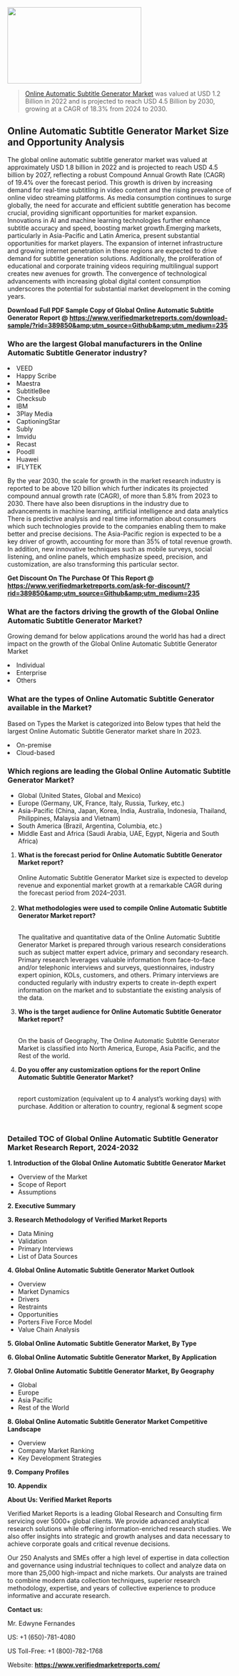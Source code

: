 <img src="https://ffe5etoiles.com/wp-content/uploads/2024/12/MST1-300x171.png" alt="" width="300" height="171" class="alignnone size-medium wp-image-20088" /><blockquote><p><p><a href="https://www.verifiedmarketreports.com/download-sample/?rid=389850&utm_source=Github&utm_medium=235" target="_blank">Online Automatic Subtitle Generator Market</a> was valued at USD 1.2 Billion in 2022 and is projected to reach USD 4.5 Billion by 2030, growing at a CAGR of 18.3% from 2024 to 2030.</p></blockquote><p><h2>Online Automatic Subtitle Generator Market Size and Opportunity Analysis</h2>The global online automatic subtitle generator market was valued at approximately USD 1.8 billion in 2022 and is projected to reach USD 4.5 billion by 2027, reflecting a robust Compound Annual Growth Rate (CAGR) of 19.4% over the forecast period. This growth is driven by increasing demand for real-time subtitling in video content and the rising prevalence of online video streaming platforms. As media consumption continues to surge globally, the need for accurate and efficient subtitle generation has become crucial, providing significant opportunities for market expansion. Innovations in AI and machine learning technologies further enhance subtitle accuracy and speed, boosting market growth.Emerging markets, particularly in Asia-Pacific and Latin America, present substantial opportunities for market players. The expansion of internet infrastructure and growing internet penetration in these regions are expected to drive demand for subtitle generation solutions. Additionally, the proliferation of educational and corporate training videos requiring multilingual support creates new avenues for growth. The convergence of technological advancements with increasing global digital content consumption underscores the potential for substantial market development in the coming years.</p><p class=""><strong>Download Full PDF Sample Copy of Global Online Automatic Subtitle Generator Report @ <a href="https://www.verifiedmarketreports.com/download-sample/?rid=389850&amp;utm_source=Github&amp;utm_medium=235" target="_blank">https://www.verifiedmarketreports.com/download-sample/?rid=389850&amp;utm_source=Github&amp;utm_medium=235</a></strong></p><h3 id="" class="">Who are the largest Global manufacturers in the Online Automatic Subtitle Generator industry?</h3><p><li>VEED</li><li> Happy Scribe</li><li> Maestra</li><li> SubtitleBee</li><li> Checksub</li><li> IBM</li><li> 3Play Media</li><li> CaptioningStar</li><li> Subly</li><li> Imvidu</li><li> Recast</li><li> Poodll</li><li> Huawei</li><li> IFLYTEK</li></p><div class=""><div class="" dir="" data-message-author-role="" data-message-id="" data-message-model-slug=""><div class=""><div class=""><div class=""><div class="" dir="" data-message-author-role="" data-message-id="" data-message-model-slug=""><div class=""><div class=""><p>By the year 2030, the scale for growth in the market research industry is reported to be above 120 billion which further indicates its projected compound annual growth rate (CAGR), of more than 5.8% from 2023 to 2030. There have also been disruptions in the industry due to advancements in machine learning, artificial intelligence and data analytics There is predictive analysis and real time information about consumers which such technologies provide to the companies enabling them to make better and precise decisions. The Asia-Pacific region is expected to be a key driver of growth, accounting for more than 35% of total revenue growth. In addition, new innovative techniques such as mobile surveys, social listening, and online panels, which emphasize speed, precision, and customization, are also transforming this particular sector.</p><p><strong>Get Discount On The Purchase Of This Report @&nbsp; <a href="https://www.verifiedmarketreports.com/ask-for-discount/?rid=389850&amp;utm_source=Github&amp;utm_medium=235" target="_blank">https://www.verifiedmarketreports.com/ask-for-discount/?rid=389850&amp;utm_source=Github&amp;utm_medium=235</a></strong></p></div></div></div></div></div></div></div></div><h3 id="" class="">What are the factors driving the growth of the Global Online Automatic Subtitle Generator Market?</h3><p id="" class="">Growing demand for below applications around the world has had a direct impact on the growth of the Global Online Automatic Subtitle Generator Market</p><p id="" class=""><li>Individual</li><li> Enterprise</li><li> Others</li></p><h3 id="" class="">What are the types of Online Automatic Subtitle Generator available in the Market?</h3><p id="" class="">Based on Types the Market is categorized into Below types that held the largest Online Automatic Subtitle Generator market share In 2023.</p><p id="" class=""><li>On-premise</li><li> Cloud-based</li></p><h3 id="" class="">Which regions are leading the Global Online Automatic Subtitle Generator Market?</h3><ul><li>Global (United States, Global and Mexico)</li><li>Europe (Germany, UK, France, Italy, Russia, Turkey, etc.)</li><li>Asia-Pacific (China, Japan, Korea, India, Australia, Indonesia, Thailand, Philippines, Malaysia and Vietnam)</li><li>South America (Brazil, Argentina, Columbia, etc.)</li><li>Middle East and Africa (Saudi Arabia, UAE, Egypt, Nigeria and South Africa)</li></ul><p><ol><li><strong>What is the forecast period for Online Automatic Subtitle Generator Market report?<br /></strong><br /><span data-sheets-root="1" data-sheets-value="{&quot;1&quot;:2,&quot;2&quot;:&quot;XXXX size is expected to develop revenue and exponential market growth at a remarkable CAGR during the forecast period from 2024&ndash;2030.&quot;}" data-sheets-userformat="{&quot;2&quot;:12674,&quot;4&quot;:{&quot;1&quot;:2,&quot;2&quot;:16776960},&quot;10&quot;:2,&quot;11&quot;:0,&quot;15&quot;:&quot;Arial&quot;,&quot;16&quot;:12}">Online Automatic Subtitle Generator Market size is expected to develop revenue and exponential market growth at a remarkable CAGR during the forecast period from 2024&ndash;2031.</span><br /><br /></li><li><strong>What methodologies were used to compile Online Automatic Subtitle Generator Market report?<br /><br /></strong><p>The qualitative and quantitative data of the&nbsp;Online Automatic Subtitle Generator Market is prepared through various research considerations such as subject matter expert advice, primary and secondary research. Primary research leverages valuable information from face-to-face and/or telephonic interviews and surveys, questionnaires, industry expert opinion, KOLs, customers, and others. Primary interviews are conducted regularly with industry experts to create in-depth expert information on the market and to substantiate the existing analysis of the data.&nbsp;</p></li><li><strong>Who is the target audience for Online Automatic Subtitle Generator Market report?<br /><br /></strong><p>On the basis of Geography, The&nbsp;Online Automatic Subtitle Generator Market is classified into North America, Europe, Asia Pacific, and the Rest of the world.</p></li><li><strong>Do you offer any customization options for the report Online Automatic Subtitle Generator Market?<br /><br /></strong><p>report customization (equivalent up to 4 analyst&rsquo;s working days) with purchase. Addition or alteration to country, regional &amp; segment scope</p><p>&nbsp;</p></li></ol></p><h3 id="" class="">Detailed TOC of Global Online Automatic Subtitle Generator Market Research Report, 2024-2032</h3><p id="" class=""><strong>1. Introduction of the Global Online Automatic Subtitle Generator Market</strong></p><ul><li>Overview of the Market</li><li>Scope of Report</li><li>Assumptions</li></ul><p id="" class=""><strong>2. Executive Summary</strong></p><p id="" class=""><strong>3. Research Methodology of&nbsp;Verified Market Reports</strong></p><ul><li>Data Mining</li><li>Validation</li><li>Primary Interviews</li><li>List of Data Sources</li></ul><p id="" class=""><strong>4. Global Online Automatic Subtitle Generator Market Outlook</strong></p><ul><li>Overview</li><li>Market Dynamics</li><li>Drivers</li><li>Restraints</li><li>Opportunities</li><li>Porters Five Force Model</li><li>Value Chain Analysis</li></ul><p id="" class=""><strong>5. Global Online Automatic Subtitle Generator Market, By&nbsp;Type</strong></p><p id="" class=""><strong>6. Global Online Automatic Subtitle Generator Market, By Application</strong></p><p id="" class=""><strong>7. Global Online Automatic Subtitle Generator Market, By Geography</strong></p><ul><li>Global</li><li>Europe</li><li>Asia Pacific</li><li>Rest of the World</li></ul><p id="" class=""><strong>8. Global Online Automatic Subtitle Generator Market Competitive Landscape</strong></p><ul><li>Overview</li><li>Company Market Ranking</li><li>Key Development Strategies</li></ul><p id="" class=""><strong>9. Company Profiles</strong></p><p id="" class=""><strong>10. Appendix</strong></p><p id="" class=""><strong>About Us: Verified Market Reports</strong></p><p id="" class="">Verified Market Reports is a leading Global Research and Consulting firm servicing over 5000+ global clients. We provide advanced analytical research solutions while offering information-enriched research studies. We also offer insights into strategic and growth analyses and data necessary to achieve corporate goals and critical revenue decisions.</p><p id="" class="">Our 250 Analysts and SMEs offer a high level of expertise in data collection and governance using industrial techniques to collect and analyze data on more than 25,000 high-impact and niche markets. Our analysts are trained to combine modern data collection techniques, superior research methodology, expertise, and years of collective experience to produce informative and accurate research.</p><p id="" class=""><strong>Contact us:</strong></p><p id="" class="">Mr. Edwyne Fernandes</p><p id="" class="">US: +1 (650)-781-4080</p><p id="" class="">US Toll-Free: +1 (800)-782-1768</p><p id="" class="">Website: <a target="" data-test-app-aware-link=""><strong>https://www.verifiedmarketreports.com/</strong></a></p>
